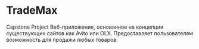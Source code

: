 # TradeMax
Capstone Project 
Веб-приложение, основанное на концепции существующих сайтов как Avito или OLX. Предоставляет пользователям возможность для продажи любых товаров.
